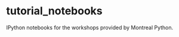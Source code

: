 tutorial_notebooks
==================

IPython notebooks for the workshops provided by Montreal Python.